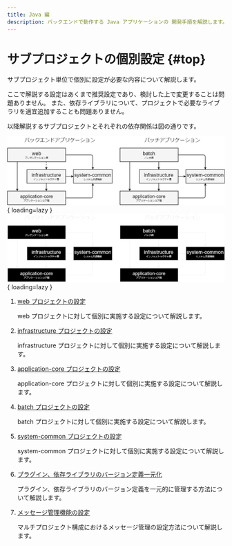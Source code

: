 ```yaml
---
title: Java 編
description: バックエンドで動作する Java アプリケーションの 開発手順を解説します。
---
```


# サブプロジェクトの個別設定 {#top}

サブプロジェクト単位で個別に設定が必要な内容について解説します。

ここで解説する設定はあくまで推奨設定であり、検討した上で変更することは問題ありません。
また、依存ライブラリについて、プロジェクトで必要なライブラリを適宜追加することも問題ありません。

以降解説するサブプロジェクトとそれぞれの依存関係は図の通りです。

![サブプロジェクトの依存関係](../../../../images/guidebooks/how-to-develop/java/subproject-dependencies-light.png#only-light){ loading=lazy }
![サブプロジェクトの依存関係](../../../../images/guidebooks/how-to-develop/java/subproject-dependencies-dark.png#only-dark){ loading=lazy }

1. [web プロジェクトの設定](./web-project-settings.md)

    web プロジェクトに対して個別に実施する設定について解説します。

1. [infrastructure プロジェクトの設定](./infrastructure-project-settings.md)

    infrastructure プロジェクトに対して個別に実施する設定について解説します。

1. [application-core プロジェクトの設定](./application-core-project-settings.md)

    application-core プロジェクトに対して個別に実施する設定について解説します。

1. [batch プロジェクトの設定](./batch-project-settings.md)

    batch プロジェクトに対して個別に実施する設定について解説します。

1. [system-common プロジェクトの設定](./system-common-project-settings.md)

    system-common プロジェクトに対して個別に実施する設定について解説します。

1. [プラグイン、依存ライブラリのバージョン定義一元化](./project-version-control.md)

    プラグイン、依存ライブラリのバージョン定義を一元的に管理する方法について解説します。

1. [メッセージ管理機能の設定](./message-management.md)

    マルチプロジェクト構成におけるメッセージ管理の設定方法について解説します。
